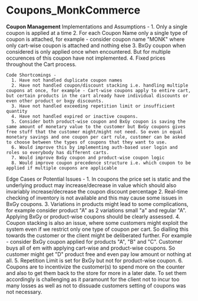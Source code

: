 # Coupons_MonkCommerce

**Coupon Management**
    Implementations and Assumptions -
      1. Only a single coupon is applied at a time
      2. For each Coupon Name only a single type of coupon is attached, for example - consider coupon name "MONK" where only cart-wise coupon is attached and nothing else
      3. BxGy coupon when considered is only applied once when encountered. But for multiple occurences of this coupon have not implemented.
      4. Fixed prices throughout the Cart process.

    Code Shortcomings - 
      1. Have not handled duplicate coupon names
      2. Have not handled coupon/discount stacking i.e. handling multiple coupons at once, for example - Cart-wise coupons apply to entire cart, but certain products in the cart already have individual discounts or even other product or bxgy discounts. 
      3. Have not handled exceeding repetition limit or insufficient quantity
      4. Have not handled expired or inactive coupons.
      5. Consider both product-wise coupon and BxGy coupon is saving the same amount of monetary value to the customer but BxGy coupons gives free stuff that the customer might/might not need. So even in equal monetary savings and one coupon per cart rule, customer can be asked to choose between the types of coupons that they want to use.
      6. Would improve this by implementing auth-based user login and roles so everybody has different carts.
      7. Would improve BxGy coupon and product-wise coupon logic
      8. Would improve coupon precedence structure i.e. which coupon to be applied if multiple coupons are applicable

   Edge Cases or Potential Issues -
     1. In coupons the price set is static and the underlying product may increase/decrease in value which should also invariably increase/decrease the coupon discount percentage
     2. Real-time checking of inventory is not available and this may cause some issues in BxGy coupons.
     3. Variations in products might lead to some complications, for example consider product "A" as 2 variations small "a" and regular "A". Applying BxGy or product-wise coupons should be clearly assessed.
     4. Coupon stacking is also an issue, where some customers might exploit the system even if we restrict only one type of coupon per cart. So dialling this towards the customer or the client might be deliberated further. For example - consider BxGy coupon applied for products "A", "B" and "C". Customer buys all of em with applying cart-wise and product-wise coupons. So customer might get "D" product free and even pay low amount or nothing at all.
     5. Repetition Limit is set for BxGy but not for product-wise coupon.
     6. Coupons are to incentivize the customer(s) to spend more on the counter and also to get them back to the store for more in a later date. To set them accordingly is challenging as it paramount for the client not to incur too many losses as well as not to dissuade customers setting of coupons was not necessary. 
     

      
